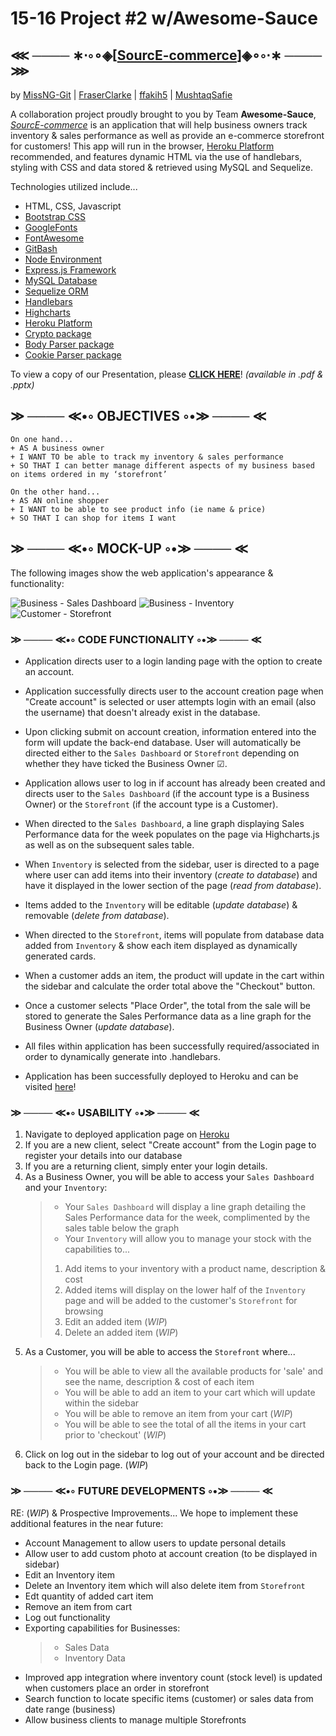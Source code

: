 # 15-16 Project #2 w/Awesome-Sauce

## ⋘ ──── ∗⋅◦∘◈\[[SourcE-commerce](https://murmuring-bastion-13699.herokuapp.com/)\]◈∘◦⋅∗ ──── ⋙

by [MissNG-Git](https://github.com/MissNG-Git) | [FraserClarke](https://github.com/FraserClarke/) | [ffakih5](https://github.com/ffakih5) | [MushtaqSafie](https://github.com/MushtaqSafie)

A collaboration project proudly brought to you by Team **Awesome-Sauce**, _[SourcE-commerce](https://murmuring-bastion-13699.herokuapp.com/)_ is an application that will help business owners track inventory & sales performance as well as provide an e-commerce storefront for customers! This app will run in the browser, [Heroku Platform](https://www.heroku.com/) recommended, and features dynamic HTML via the use of handlebars, styling with CSS and data stored & retrieved using MySQL and Sequelize.

Technologies utilized include...

- HTML, CSS, Javascript
- [Bootstrap CSS](https://getbootstrap.com/)
- [GoogleFonts](https://fonts.google.com/)
- [FontAwesome](https://fontawesome.com/)
- [GitBash](https://gitforwindows.org/)
- [Node Environment](https://nodejs.org/en/about/)
- [Express.js Framework](https://expressjs.com/)
- [MySQL Database](https://www.mysql.com/)
- [Sequelize ORM](https://sequelize.org/)
- [Handlebars](https://handlebarsjs.com/)
- [Highcharts](https://www.highcharts.com/)
- [Heroku Platform](https://www.heroku.com/)
- [Crypto package](https://www.npmjs.com/package/crypto-js)
- [Body Parser package](https://www.npmjs.com/package/body-parser)
- [Cookie Parser package](https://www.npmjs.com/package/cookie-parser)

To view a copy of our Presentation, please **[CLICK HERE](https://github.com/MissNG-Git/SourcE-commerce/tree/main/public)**!
_(available in .pdf & .pptx)_

## ≫ ──── ≪•◦ OBJECTIVES ◦•≫ ──── ≪

```
On one hand...
+ AS A business owner
+ I WANT TO be able to track my inventory & sales performance
+ SO THAT I can better manage different aspects of my business based on items ordered in my ‘storefront’

On the other hand...
+ AS AN online shopper
+ I WANT to be able to see product info (ie name & price)
+ SO THAT I can shop for items I want

```

## ≫ ──── ≪•◦ MOCK-UP ◦•≫ ──── ≪

The following images show the web application's appearance & functionality:

![Business - Sales Dashboard](./public/assets/img/bApp_Sales.png)
![Business - Inventory](./public/assets/img/bApp_Sales.png)
![Customer - Storefront](./public/assets/img/bApp_Sales.png)

### ≫ ──── ≪•◦ CODE FUNCTIONALITY ◦•≫ ──── ≪

- Application directs user to a login landing page with the option to create an account.

- Application successfully directs user to the account creation page when "Create account" is selected or user attempts login with an email (also the username) that doesn't already exist in the database.

- Upon clicking submit on account creation, information entered into the form will update the back-end database. User will automatically be directed either to the `Sales Dashboard` or `Storefront` depending on whether they have ticked the Business Owner ☑.

- Application allows user to log in if account has already been created and directs user to the `Sales Dashboard` (if the account type is a Business Owner) or the `Storefront` (if the account type is a Customer).

- When directed to the `Sales Dashboard`, a line graph displaying Sales Performance data for the week populates on the page via Highcharts.js as well as on the subsequent sales table.

- When `Inventory` is selected from the sidebar, user is directed to a page where user can add items into their inventory (_create to database_) and have it displayed in the lower section of the page (_read from database_).

- Items added to the `Inventory` will be editable (_update database_) & removable (_delete from database_).

- When directed to the `Storefront`, items will populate from database data added from `Inventory` & show each item displayed as dynamically generated cards.

- When a customer adds an item, the product will update in the cart within the sidebar and calculate the order total above the "Checkout" button.

- Once a customer selects "Place Order", the total from the sale will be stored to generate the Sales Performance data as a line graph for the Business Owner (_update database_).

- All files within application has been successfully required/associated in order to dynamically generate into .handlebars.

- Application has been successfully deployed to Heroku and can be visited [here](https://murmuring-bastion-13699.herokuapp.com/)!

### ≫ ──── ≪•◦ USABILITY ◦•≫ ──── ≪

1. Navigate to deployed application page on [Heroku](https://murmuring-bastion-13699.herokuapp.com/m)
2. If you are a new client, select "Create account" from the Login page to register your details into our database
3. If you are a returning client, simply enter your login details.
4. As a Business Owner, you will be able to access your `Sales Dashboard` and your `Inventory`:
   > - Your `Sales Dashboard` will display a line graph detailing the Sales Performance data for the week, complimented by the sales table below the graph
   > - Your `Inventory` will allow you to manage your stock with the capabilities to...
   >
   > 1. Add items to your inventory with a product name, description & cost
   > 2. Added items will display on the lower half of the `Inventory` page and will be added to the customer's `Storefront` for browsing
   > 3. Edit an added item (_WIP_)
   > 4. Delete an added item (_WIP_)
5. As a Customer, you will be able to access the `Storefront` where...
   > - You will be able to view all the available products for 'sale' and see the name, description & cost of each item
   > - You will be able to add an item to your cart which will update within the sidebar
   > - You will be able to remove an item from your cart (_WIP_)
   > - You will be able to see the total of all the items in your cart prior to 'checkout' (_WIP_)
6. Click on log out in the sidebar to log out of your account and be directed back to the Login page. (_WIP_)

### ≫ ──── ≪•◦ FUTURE DEVELOPMENTS ◦•≫ ──── ≪

RE: (_WIP_) & Prospective Improvements...
We hope to implement these additional features in the near future:

- Account Management to allow users to update personal details
- Allow user to add custom photo at account creation (to be displayed in sidebar)
- Edit an Inventory item
- Delete an Inventory item which will also delete item from `Storefront`
- Edt quantity of added cart item
- Remove an item from cart
- Log out functionality
- Exporting capabilities for Businesses:
  > - Sales Data
  > - Inventory Data
- Improved app integration where inventory count (stock level) is updated when customers place an order in storefront
- Search function to locate specific items (customer) or sales data from date range (business)
- Allow business clients to manage multiple Storefronts
